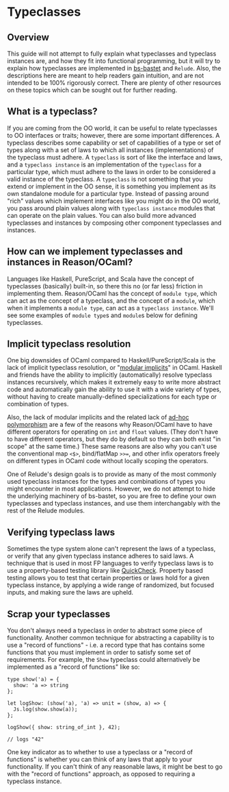 # Typeclasses

## Overview

This guide will not attempt to fully explain what typeclasses and typeclass instances are, and how they fit into functional programming, but it will try to explain how typeclasses are implemented in [bs-bastet](https://github.com/Risto-Stevcev/bs-bastet) and `Relude`.  Also, the descriptions here are meant to help readers gain intuition, and are not intended to be 100% rigorously correct.  There are plenty of other resources on these topics which can be sought out for further reading.

## What is a typeclass?

If you are coming from the OO world, it can be useful to relate typeclasses to OO interfaces or traits; however, there are some important differences.  A typeclass describes some capability or set of capabilities of a type or set of types along with a set of laws to which all instances (implementations) of the typeclass must adhere.  A `typeclass` is sort of like the interface and laws, and a `typeclass instance` is an implementation of the `typeclass` for a particular type, which must adhere to the laws in order to be considered a valid instance of the typeclass.  A `typeclass` is not something that you extend or implement in the OO sense, it is something you implement as its own standalone module for a particular type.  Instead of passing around "rich" values which implement interfaces like you might do in the OO world, you pass around plain values along with `typeclass instance` modules that can operate on the plain values.  You can also build more advanced typeclasses and instances by composing other component typeclasses and instances.

## How can we implement typeclasses and instances in Reason/OCaml?

Languages like Haskell, PureScript, and Scala have the concept of typeclasses (basically) built-in, so there this no (or far less) friction in implementing them.  Reason/OCaml has the concept of `module type`, which can act as the concept of a typeclass, and the concept of a `module`, which when it implements a `module type`, can act as a `typeclass instance`.  We'll see some examples of `module type`s and `module`s below for defining typeclasses.

## Implicit typeclass resolution

One big downsides of OCaml compared to Haskell/PureScript/Scala is the lack of implicit typeclass resolution, or "[modular implicits](http://www.lpw25.net/papers/ml2014.pdf)" in OCaml.  Haskell and friends have the ability to implicitly (automatically) resolve typeclass instances recursively, which makes it extremely easy to write more abstract code and automatically gain the ability to use it with a wide variety of types, without having to create manually-defined specializations for each type or combination of types.

Also, the lack of modular implicits and the related lack of [ad-hoc polymorphism](https://en.wikipedia.org/wiki/Ad_hoc_polymorphism) are a few of the reasons why Reason/OCaml have to have different operators for operating on `int` and `float` values.  (They don't have to have different operators, but they do by default so they can both exist "in scope" at the same time.)  These same reasons are also why you can't use the conventional map `<$>`, bind/flatMap `>>=`, and other infix operators freely on different types in OCaml code without locally scoping the operators.

One of Relude's design goals is to provide as many of the most commonly used typeclass instances for the types and combinations of types you might encounter in most applications.  However, we do not attempt to hide the underlying machinery of bs-bastet, so you are free to define your own typeclasses and typeclass instances, and use them interchangably with the rest of the Relude modules.

## Verifying typeclass laws

Sometimes the type system alone can't represent the laws of a typeclass, or verify that any given typeclass instance adheres to said laws.  A technique that is used in most FP languages to verify typeclass laws is to use a property-based testing library like [QuickCheck](https://en.wikipedia.org/wiki/QuickCheck).  Property based testing allows you to test that certain properties or laws hold for a given typeclass instance, by applying a wide range of randomized, but focused inputs, and making sure the laws are upheld.

## Scrap your typeclasses

You don't always need a typeclass in order to abstract some piece of functionality.  Another common technique for abstracting a capability is to use a "record of functions" - i.e. a record type that has contains some functions that you must implement in order to satisfy some set of requirements.  For example, the `Show` typeclass could alternatively be implemented as a "record of functions" like so:

```reason
type show('a) = {
  show: 'a => string
};

let logShow: (show('a), 'a) => unit = (show, a) => {
  Js.log(show.show(a));
};

logShow({ show: string_of_int }, 42);

// logs "42"
```

One key indicator as to whether to use a typeclass or a "record of functions" is whether you can think of any laws that apply to your functionality.  If you can't think of any reasonable laws, it might be best to go with the "record of functions" approach, as opposed to requiring a typeclass instance.
